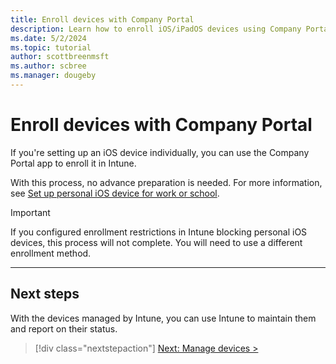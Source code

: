 ```yaml
---
title: Enroll devices with Company Portal
description: Learn how to enroll iOS/iPadOS devices using Company Portal.
ms.date: 5/2/2024
ms.topic: tutorial
author: scottbreenmsft
ms.author: scbree
ms.manager: dougeby
---
```


# Enroll devices with Company Portal

If you're setting up an iOS device individually, you can use the Company Portal app to enroll it in Intune.

With this process, no advance preparation is needed. For more information, see [Set up personal iOS device for work or school](/intune/intune-service/user-help/enroll-your-device-in-intune-ios).

> [!IMPORTANT]
> If you configured enrollment restrictions in Intune blocking personal iOS devices, this process will not complete. You will need to use a different enrollment method.

---

## Next steps

With the devices managed by Intune, you can use Intune to maintain them and report on their status.

> [!div class="nextstepaction"]
> [Next: Manage devices >](manage-overview.md)
